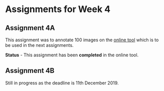 # Assignments for Week 4

   

## Assignment 4A

This assignment was to annotate 100 images on the [online tool](https://ia.inkers.ai/) which is to be used in the next assignments.

**Status** - This assignment has been **completed** in the online tool.



## Assignment 4B

Still in progress as the deadline is 11th December 2019.
